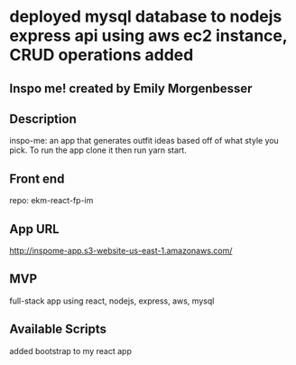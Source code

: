 # deployed mysql database to nodejs express api using aws ec2 instance, CRUD operations added

## Inspo me! created by Emily Morgenbesser

## Description
inspo-me: an app that generates outfit ideas based off of what style you pick. To run the app clone it then run yarn start.

## Front end
repo: ekm-react-fp-im

## App URL
http://inspome-app.s3-website-us-east-1.amazonaws.com/

## MVP
full-stack app using react, nodejs, express, aws, mysql

## Available Scripts
added bootstrap to my react app
